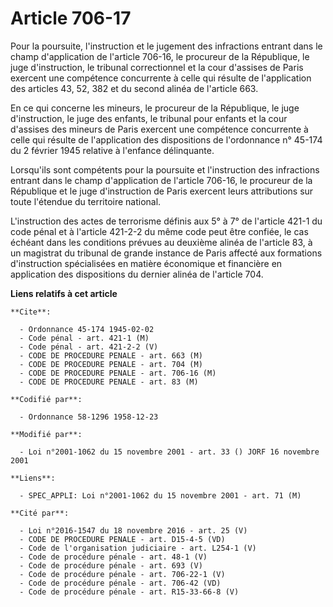 # Article 706-17

Pour la poursuite, l'instruction et le jugement des infractions entrant dans le champ d'application de l'article 706-16, le
procureur de la République, le juge d'instruction, le tribunal correctionnel et la cour d'assises de Paris exercent une
compétence concurrente à celle qui résulte de l'application des articles 43, 52, 382 et du second alinéa de l'article 663.

En ce qui concerne les mineurs, le procureur de la République, le juge d'instruction, le juge des enfants, le tribunal pour
enfants et la cour d'assises des mineurs de Paris exercent une compétence concurrente à celle qui résulte de l'application
des dispositions de l'ordonnance n° 45-174 du 2 février 1945 relative à l'enfance délinquante.

Lorsqu'ils sont compétents pour la poursuite et l'instruction des infractions entrant dans le champ d'application de
l'article 706-16, le procureur de la République et le juge d'instruction de Paris exercent leurs attributions sur toute
l'étendue du territoire national.

L'instruction des actes de terrorisme définis aux 5° à 7° de l'article 421-1 du code pénal et à l'article 421-2-2 du même
code peut être confiée, le cas échéant dans les conditions prévues au deuxième alinéa de l'article 83, à un magistrat du
tribunal de grande instance de Paris affecté aux formations d'instruction spécialisées en matière économique et financière en
application des dispositions du dernier alinéa de l'article 704.

**Liens relatifs à cet article**

	**Cite**:

	  - Ordonnance 45-174 1945-02-02
	  - Code pénal - art. 421-1 (M)
	  - Code pénal - art. 421-2-2 (V)
	  - CODE DE PROCEDURE PENALE - art. 663 (M)
	  - CODE DE PROCEDURE PENALE - art. 704 (M)
	  - CODE DE PROCEDURE PENALE - art. 706-16 (M)
	  - CODE DE PROCEDURE PENALE - art. 83 (M)

	**Codifié par**:

	  - Ordonnance 58-1296 1958-12-23

	**Modifié par**:

	  - Loi n°2001-1062 du 15 novembre 2001 - art. 33 () JORF 16 novembre 2001

	**Liens**:

	  - SPEC_APPLI: Loi n°2001-1062 du 15 novembre 2001 - art. 71 (M)

	**Cité par**:

	  - Loi n°2016-1547 du 18 novembre 2016 - art. 25 (V)
	  - CODE DE PROCEDURE PENALE - art. D15-4-5 (VD)
	  - Code de l'organisation judiciaire - art. L254-1 (V)
	  - Code de procédure pénale - art. 48-1 (V)
	  - Code de procédure pénale - art. 693 (V)
	  - Code de procédure pénale - art. 706-22-1 (V)
	  - Code de procédure pénale - art. 706-42 (VD)
	  - Code de procédure pénale - art. R15-33-66-8 (V)
